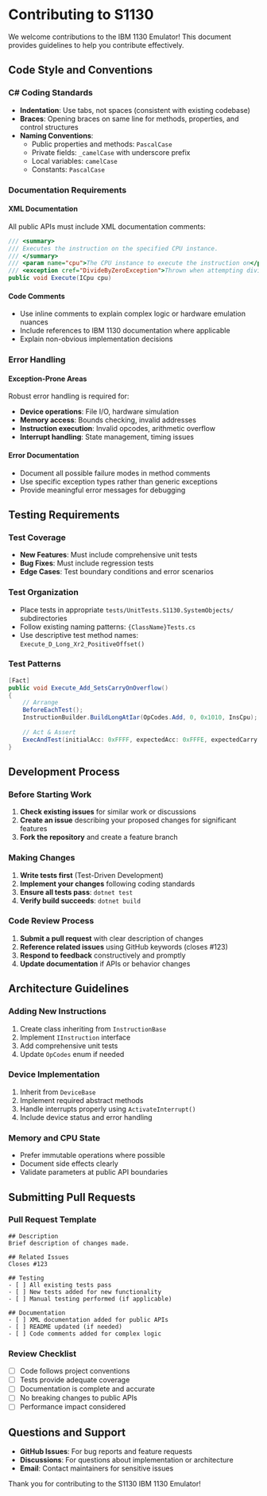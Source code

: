 # Contributing to S1130

We welcome contributions to the IBM 1130 Emulator! This document provides guidelines to help you contribute effectively.

## Code Style and Conventions

### C# Coding Standards

- **Indentation**: Use tabs, not spaces (consistent with existing codebase)
- **Braces**: Opening braces on same line for methods, properties, and control structures
- **Naming Conventions**:
  - Public properties and methods: `PascalCase`
  - Private fields: `_camelCase` with underscore prefix
  - Local variables: `camelCase`
  - Constants: `PascalCase`

### Documentation Requirements

#### XML Documentation
All public APIs must include XML documentation comments:

```csharp
/// <summary>
/// Executes the instruction on the specified CPU instance.
/// </summary>
/// <param name="cpu">The CPU instance to execute the instruction on</param>
/// <exception cref="DivideByZeroException">Thrown when attempting division by zero</exception>
public void Execute(ICpu cpu)
```

#### Code Comments
- Use inline comments to explain complex logic or hardware emulation nuances
- Include references to IBM 1130 documentation where applicable
- Explain non-obvious implementation decisions

### Error Handling

#### Exception-Prone Areas
Robust error handling is required for:
- **Device operations**: File I/O, hardware simulation
- **Memory access**: Bounds checking, invalid addresses  
- **Instruction execution**: Invalid opcodes, arithmetic overflow
- **Interrupt handling**: State management, timing issues

#### Error Documentation
- Document all possible failure modes in method comments
- Use specific exception types rather than generic exceptions
- Provide meaningful error messages for debugging

## Testing Requirements

### Test Coverage
- **New Features**: Must include comprehensive unit tests
- **Bug Fixes**: Must include regression tests
- **Edge Cases**: Test boundary conditions and error scenarios

### Test Organization
- Place tests in appropriate `tests/UnitTests.S1130.SystemObjects/` subdirectories
- Follow existing naming patterns: `{ClassName}Tests.cs`
- Use descriptive test method names: `Execute_D_Long_Xr2_PositiveOffset()`

### Test Patterns
```csharp
[Fact]
public void Execute_Add_SetsCarryOnOverflow()
{
    // Arrange
    BeforeEachTest();
    InstructionBuilder.BuildLongAtIar(OpCodes.Add, 0, 0x1010, InsCpu);
    
    // Act & Assert
    ExecAndTest(initialAcc: 0xFFFF, expectedAcc: 0xFFFE, expectedCarry: true);
}
```

## Development Process

### Before Starting Work
1. **Check existing issues** for similar work or discussions
2. **Create an issue** describing your proposed changes for significant features
3. **Fork the repository** and create a feature branch

### Making Changes
1. **Write tests first** (Test-Driven Development)
2. **Implement your changes** following coding standards
3. **Ensure all tests pass**: `dotnet test`
4. **Verify build succeeds**: `dotnet build`

### Code Review Process
1. **Submit a pull request** with clear description of changes
2. **Reference related issues** using GitHub keywords (closes #123)
3. **Respond to feedback** constructively and promptly
4. **Update documentation** if APIs or behavior changes

## Architecture Guidelines

### Adding New Instructions
1. Create class inheriting from `InstructionBase`
2. Implement `IInstruction` interface
3. Add comprehensive unit tests
4. Update `OpCodes` enum if needed

### Device Implementation
1. Inherit from `DeviceBase`
2. Implement required abstract methods
3. Handle interrupts properly using `ActivateInterrupt()`
4. Include device status and error handling

### Memory and CPU State
- Prefer immutable operations where possible  
- Document side effects clearly
- Validate parameters at public API boundaries

## Submitting Pull Requests

### Pull Request Template
```
## Description
Brief description of changes made.

## Related Issues  
Closes #123

## Testing
- [ ] All existing tests pass
- [ ] New tests added for new functionality
- [ ] Manual testing performed (if applicable)

## Documentation
- [ ] XML documentation added for public APIs
- [ ] README updated (if needed)
- [ ] Code comments added for complex logic
```

### Review Checklist
- [ ] Code follows project conventions
- [ ] Tests provide adequate coverage
- [ ] Documentation is complete and accurate
- [ ] No breaking changes to public APIs
- [ ] Performance impact considered

## Questions and Support

- **GitHub Issues**: For bug reports and feature requests
- **Discussions**: For questions about implementation or architecture
- **Email**: Contact maintainers for sensitive issues

Thank you for contributing to the S1130 IBM 1130 Emulator!